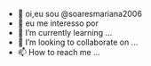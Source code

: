 - 👋 oi,eu sou @soaresmariana2006
- 👀 eu me interesso por 
- 🌱 I’m currently learning ...
- 💞️ I’m looking to collaborate on ...
- 📫 How to reach me ...

<!---
soaresmariana2006/soaresmariana2006 is a ✨ special ✨ repository because its `README.md` (this file) appears on your GitHub profile.
You can click the Preview link to take a look at your changes.
--->
